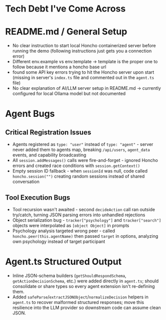 # Tech Debt I've Come Across

# README.md / General Setup

- No clear instruction to start local Honcho containerized server before running the demo (following instructions just gets you a connection error)
- Different env.example vs env.template -> template is the proper one to follow because it mentions a honcho base url
- found some API key errors trying to hit the Honcho server upon start (missing in server's `index.ts` file and commented out in the `agent.ts` file)
- No clear explanation of AI/LLM server setup in README.md -> currently configured for local Ollama model but not documented

# Agent Bugs

## Critical Registration Issues

- Agents registered as `type: "user"` instead of `type: "agent"` - server never added them to agents map, breaking `/api/users`, `agent_data` events, and capability broadcasting
- All `session.addMessages()` calls were fire-and-forget - ignored Honcho errors and created race conditions with `session.getContext()`
- Empty session ID fallback - when `sessionId` was null, code called `honcho.session("")` creating random sessions instead of shared conversation

## Tool Execution Bugs

- Tool recursion wasn't awaited - second `decideAction` call ran outside try/catch, turning JSON parsing errors into unhandled rejections
- Object serialization bug - `tracker["psychology"]` and `tracker["search"]` objects were interpolated as `[object Object]` in prompts
- Psychology analysis targeted wrong peer - called `honcho.peer(this.agentName)` then passed `target` in options, analyzing own psychology instead of target participant

# Agent.ts Structured Output

- Inline JSON-schema builders (`getShouldRespondSchema`, `getActionDecisionSchema`, etc.) were added directly in `agent.ts`; should consolidate or share types so every agent extension isn't re-defining them.
- Added `safeParse`/`extractJSONObject`/`normalizeDecision` helpers in `agent.ts` to recover malformed structured responses; move this resilience into the LLM provider so downstream code can assume clean JSON.
